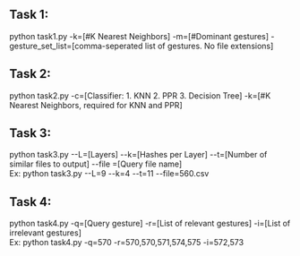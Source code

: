 ## Task 1:
python task1.py -k=[#K Nearest Neighbors] -m=[#Dominant gestures] -gesture_set_list=[comma-seperated list of gestures. No file extensions]

## Task 2:
python task2.py -c=[Classifier: 1. KNN 2. PPR 3. Decision Tree] -k=[#K Nearest Neighbors, required for KNN and PPR]

## Task 3:
python task3.py --L=[Layers] --k=[Hashes per Layer] --t=[Number of similar files to output] --file =[Query file name]  
Ex: python task3.py --L=9 --k=4 --t=11 --file=560.csv

## Task 4:
python task4.py -q=[Query gesture] -r=[List of relevant gestures] -i=[List of irrelevant gestures]  
Ex: python task4.py -q=570 -r=570,570,571,574,575 -i=572,573
